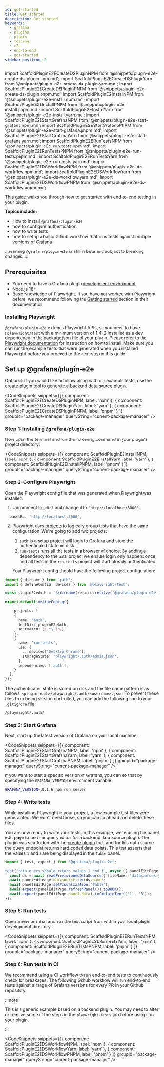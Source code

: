 ```yaml
---
id: get-started
title: Get started
description: Get started
keywords:
  - grafana
  - plugins
  - plugin
  - testing
  - e2e
  - end-to-end
  - get-started
sidebar_position: 2
---
```


import ScaffoldPluginE2ECreateDSPluginNPM from '@snippets/plugin-e2e-create-ds-plugin.npm.md';
import ScaffoldPluginE2ECreateDSPluginYarn from '@snippets/plugin-e2e-create-ds-plugin.yarn.md';
import ScaffoldPluginE2ECreateDSPluginPNPM from '@snippets/plugin-e2e-create-ds-plugin.pnpm.md';
import ScaffoldPluginE2InstallNPM from '@snippets/plugin-e2e-install.npm.md';
import ScaffoldPluginE2EInstallPNPM from '@snippets/plugin-e2e-install.pnpm.md';
import ScaffoldPluginE2EInstallYarn from '@snippets/plugin-e2e-install.yarn.md';
import ScaffoldPluginE2EStartGrafanaNPM from '@snippets/plugin-e2e-start-grafana.npm.md';
import ScaffoldPluginE2EStartGrafanaPNPM from '@snippets/plugin-e2e-start-grafana.pnpm.md';
import ScaffoldPluginE2EStartGrafanaYarn from '@snippets/plugin-e2e-start-grafana.yarn.md';
import ScaffoldPluginE2ERunTestsNPM from '@snippets/plugin-e2e-run-tests.npm.md';
import ScaffoldPluginE2ERunTestsPNPM from '@snippets/plugin-e2e-run-tests.pnpm.md';
import ScaffoldPluginE2ERunTestsYarn from '@snippets/plugin-e2e-run-tests.yarn.md';
import ScaffoldPluginE2EDSWorkflowNPM from '@snippets/plugin-e2e-ds-workflow.npm.md';
import ScaffoldPluginE2EDSWorkflowYarn from '@snippets/plugin-e2e-ds-workflow.yarn.md';
import ScaffoldPluginE2EDSWorkflowPNPM from '@snippets/plugin-e2e-ds-workflow.pnpm.md';

This guide walks you through how to get started with end-to-end testing in your plugin.

**Topics include:**

- How to install `@grafana/plugin-e2e`
- how to configure authentication
- how to write tests
- how to setup a basic Github workflow that runs tests against multiple versions of Grafana

:::warning
`@grafana/plugin-e2e` is still in beta and subject to breaking changes.
:::

## Prerequisites

- You need to have a Grafana plugin [development environment](https://grafana.com/developers/plugin-tools/get-started/set-up-development-environment)
- Node.js 18+
- Basic Knowledge of Playwright. If you have not worked with Playwright before, we recommend following the [Getting started](https://playwright.dev/docs/intro) section in their documentation

### Installing Playwright

`@grafana/plugin-e2e` extends Playwright APIs, so you need to have `@playwright/test` with a minimum version of 1.41.2 installed as a dev dependency in the package.json file of your plugin. Please refer to the [Playwright documentation](https://playwright.dev/docs/intro#installing-playwright) for instruction on how to install. Make sure you can run the example tests that were generated when you installed Playwright before you proceed to the next step in this guide.

## Set up @grafana/plugin-e2e

Optional: If you would like to follow along with our example tests, use the [create-plugin](../get-started/get-started.mdx) tool to generate a backend data source plugin.

<CodeSnippets
snippets={[
{ component: ScaffoldPluginE2ECreateDSPluginNPM, label: 'npm' },
{ component: ScaffoldPluginE2ECreateDSPluginYarn, label: 'yarn' },
{ component: ScaffoldPluginE2ECreateDSPluginPNPM, label: 'pnpm' }
]}
groupId="package-manager"
queryString="current-package-manager"
/>

### Step 1: Installing `@grafana/plugin-e2e`

Now open the terminal and run the following command in your plugin's project directory:

<CodeSnippets
snippets={[
{ component: ScaffoldPluginE2InstallNPM, label: 'npm' },
{ component: ScaffoldPluginE2EInstallYarn, label: 'yarn' },
{ component: ScaffoldPluginE2EInstallPNPM, label: 'pnpm' }
]}
groupId="package-manager"
queryString="current-package-manager"
/>

### Step 2: Configure Playwright

Open the Playwright config file that was generated when Playwright was installed.

1. Uncomment `baseUrl` and change it to `'http://localhost:3000'`.

```ts title="playwright.config.ts"
  baseURL: 'http://localhost:3000',
```

2. Playwright uses [projects](https://playwright.dev/docs/test-projects) to logically group tests that have the same configuration. We're going to add two projects:

   1. `auth` is a setup project will login to Grafana and store the authenticated state on disk.
   2. `run-tests` runs all the tests in a browser of choice. By adding a dependency to the `auth` project we ensure login only happens once, and all tests in the `run-tests` project will start already authenticated.

   Your Playwright config should have the following project configuration:

```ts title="playwright.config.ts"
import { dirname } from 'path';
import { defineConfig, devices } from '@playwright/test';

const pluginE2eAuth = `${dirname(require.resolve('@grafana/plugin-e2e'))}/auth`;

export default defineConfig({
    ...
    projects: [
    {
      name: 'auth',
      testDir: pluginE2eAuth,
      testMatch: [/.*\.js/],
    },
    {
      name: 'run-tests',
      use: {
        ...devices['Desktop Chrome'],
        storageState: 'playwright/.auth/admin.json',
      },
      dependencies: ['auth'],
    }
  ],
});
```

The authenticated state is stored on disk and the file name pattern is as follows: `<plugin-root>/playwright/.auth/<username>.json`. To prevent these files from being version controlled, you can add the following line to your `.gitignore` file:

```shell title=".gitignore"
/playwright/.auth/
```

### Step 3: Start Grafana

Next, start up the latest version of Grafana on your local machine.

<CodeSnippets
snippets={[
{ component: ScaffoldPluginE2EStartGrafanaNPM, label: 'npm' },
{ component: ScaffoldPluginE2EStartGrafanaYarn, label: 'yarn' },
{ component: ScaffoldPluginE2EStartGrafanaPNPM, label: 'pnpm' }
]}
groupId="package-manager"
queryString="current-package-manager"
/>

If you want to start a specific version of Grafana, you can do that by specifying the `GRAFANA_VERSION` environment variable.

```bash
GRAFANA_VERSION=10.1.6 npm run server
```

### Step 4: Write tests

While installing Playwright in your project, a few example test files were generatated. We won't need those, so you can go ahead and delete these files.

You are now ready to write your tests. In this example, we're using the panel edit page to test the query editor for a backend data source plugin. The plugin was scaffolded with the [create-plugin](../get-started/get-started.mdx) tool, and for this data source the query endpoint returns hard coded data points. This test asserts that the values `1` and `3` are being displayed in the `Table` panel.

```ts title="queryEditor.spec.ts"
import { test, expect } from '@grafana/plugin-e2e';

test('data query should return values 1 and 3', async ({ panelEditPage, readProvisionedDataSource }) => {
  const ds = await readProvisionedDataSource({ fileName: 'datasources.yml' });
  await panelEditPage.datasource.set(ds.name);
  await panelEditPage.setVisualization('Table');
  await expect(panelEditPage.refreshPanel()).toBeOK();
  await expect(panelEditPage.panel.data).toContainText(['1', '3']);
});
```

### Step 5: Run tests

Open a new terminal and run the test script from within your local plugin development directory.

<CodeSnippets
snippets={[
{ component: ScaffoldPluginE2ERunTestsNPM, label: 'npm' },
{ component: ScaffoldPluginE2ERunTestsYarn, label: 'yarn' },
{ component: ScaffoldPluginE2ERunTestsPNPM, label: 'pnpm' }
]}
groupId="package-manager"
queryString="current-package-manager"
/>

### Step 6: Run tests in CI

We recommend using a CI workflow to run end-to-end tests to continuously check for breakages. The following Github workflow will run end-to-end tests against a range of Grafana versions for every PR in your Github repository.

:::note

This is a generic example based on a backend plugin. You may need to alter or remove some of the steps in the `playwright-tests` job before using it in your plugin.

:::

<CodeSnippets
snippets={[
{ component: ScaffoldPluginE2EDSWorkflowNPM, label: 'npm' },
{ component: ScaffoldPluginE2EDSWorkflowYarn, label: 'yarn' },
{ component: ScaffoldPluginE2EDSWorkflowPNPM, label: 'pnpm' }
]}
groupId="package-manager"
queryString="current-package-manager"
/>
